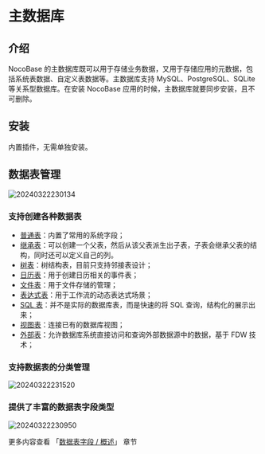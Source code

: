 # 主数据库

<PluginInfo name="data-source-main"></PluginInfo>

## 介绍

NocoBase 的主数据库既可以用于存储业务数据，又用于存储应用的元数据，包括系统表数据、自定义表数据等。主数据库支持 MySQL、PostgreSQL、SQLite 等关系型数据库。在安装 NocoBase 应用的时候，主数据库就要同步安装，且不可删除。

## 安装

内置插件，无需单独安装。

## 数据表管理

![20240322230134](https://static-docs.nocobase.com/20240322230134.png)

### 支持创建各种数据表

- [普通表](/handbook/data-source-main/general-collection)：内置了常用的系统字段；
- [继承表](/handbook/data-source-main/inheritance-collection)：可以创建一个父表，然后从该父表派生出子表，子表会继承父表的结构，同时还可以定义自己的列。
- [树表](/handbook/collection-tree)：树结构表，目前只支持邻接表设计；
- [日历表](/handbook/calendar/calendar-collection)：用于创建日历相关的事件表；
- [文件表](/handbook/file-manager/file-collection)：用于文件存储的管理；
- [表达式表](/handbook/workflow-dynamic-calculation/expression)：用于工作流的动态表达式场景；
- [SQL 表](/handbook/collection-sql)：并不是实际的数据库表，而是快速的将 SQL 查询，结构化的展示出来；
- [视图表](/handbook/collection-view)：连接已有的数据库视图；
- [外部表](/handbook/collection-fdw)：允许数据库系统直接访问和查询外部数据源中的数据，基于 FDW 技术；

### 支持数据表的分类管理

![20240322231520](https://static-docs.nocobase.com/20240322231520.png)

### 提供了丰富的数据表字段类型

![20240322230950](https://static-docs.nocobase.com/20240322230950.png)

更多内容查看 「[数据表字段 / 概述](/handbook/data-modeling/collection-fields)」 章节
